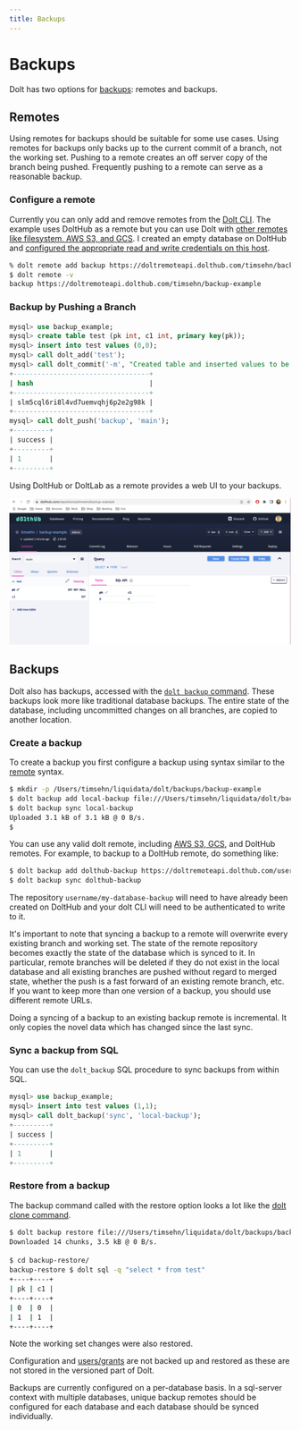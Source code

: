 ```yaml
---
title: Backups
---
```


# Backups

Dolt has two options for [backups](../../concepts/dolt/rdbms/backups.md): remotes and backups.

## Remotes

Using remotes for backups should be suitable for some use cases. Using remotes for backups only backs up to the current commit of a branch, not the working set. Pushing to a remote creates an off server copy of the branch being pushed. Frequently pushing to a remote can serve as a reasonable backup.

### Configure a remote

Currently you can only add and remove remotes from the [Dolt CLI](../../cli-reference/cli.md). The example uses DoltHub as a remote but you can use Dolt with [other remotes like filesystem, AWS S3, and GCS](https://www.dolthub.com/blog/2021-07-19-remotes/). I created an empty database on DoltHub and [configured the appropriate read and write credentials on this host](https://github.com/dolthub/docs/blob/gitbook-dev/content/introduction/getting-started/data-sharing.md#dolt-login).

```bash
% dolt remote add backup https://doltremoteapi.dolthub.com/timsehn/backup-example
$ dolt remote -v
backup https://doltremoteapi.dolthub.com/timsehn/backup-example 
```

### Backup by Pushing a Branch

```sql
mysql> use backup_example;
mysql> create table test (pk int, c1 int, primary key(pk));
mysql> insert into test values (0,0);
mysql> call dolt_add('test');    
mysql> call dolt_commit('-m', "Created table and inserted values to be backed up");
+----------------------------------+
| hash                             |
+----------------------------------+
| slm5cql6ri8l4vd7uemvqhj6p2e2g98k |
+----------------------------------+
mysql> call dolt_push('backup', 'main');
+---------+
| success |
+---------+
| 1       |
+---------+
```

Using DoltHub or DoltLab as a remote provides a web UI to your backups.

![DoltHub Backup Example](../../.gitbook/assets/backup-example.png)

## Backups

Dolt also has backups, accessed with the [`dolt backup` command](../../cli-reference/cli.md#dolt-backup). These backups look more like traditional database backups. The entire state of the database, including uncommitted changes on all branches, are copied to another location.

### Create a backup

To create a backup you first configure a backup using syntax similar to the [remote](../../concepts/dolt/git/remotes.md) syntax.

```bash
$ mkdir -p /Users/timsehn/liquidata/dolt/backups/backup-example
$ dolt backup add local-backup file:///Users/timsehn/liquidata/dolt/backups/backup-example
$ dolt backup sync local-backup
Uploaded 3.1 kB of 3.1 kB @ 0 B/s.
$ 
```

You can use any valid dolt remote, including [AWS S3, GCS](https://www.dolthub.com/blog/2021-07-19-remotes/), and DoltHub remotes. For example, to backup to a DoltHub remote, do something like:

```bash
$ dolt backup add dolthub-backup https://doltremoteapi.dolthub.com/username/my-database-backup
$ dolt backup sync dolthub-backup
```

The repository `username/my-database-backup` will need to have already been created on DoltHub and your dolt CLI will need to be authenticated to write to it.

It's important to note that syncing a backup to a remote will overwrite every existing branch and working set. The state of the remote repository becomes exactly the state of the database which is synced to it. In particular, remote branches will be deleted if they do not exist in the local database and all existing branches are pushed without regard to merged state, whether the push is a fast forward of an existing remote branch, etc. If you want to keep more than one version of a backup, you should use different remote URLs.

Doing a syncing of a backup to an existing backup remote is incremental. It only copies the novel data which has changed since the last sync.

### Sync a backup from SQL

You can use the `dolt_backup` SQL procedure to sync backups from within SQL.

```sql
mysql> use backup_example;
mysql> insert into test values (1,1);
mysql> call dolt_backup('sync', 'local-backup');
+---------+
| success |
+---------+
| 1       |
+---------+
```

### Restore from a backup

The backup command called with the restore option looks a lot like the [dolt clone command](../../cli-reference/cli.md#dolt-clone).

```bash
$ dolt backup restore file:///Users/timsehn/liquidata/dolt/backups/backup-example backup-restore
Downloaded 14 chunks, 3.5 kB @ 0 B/s.

$ cd backup-restore/
backup-restore $ dolt sql -q "select * from test"
+----+----+
| pk | c1 |
+----+----+
| 0  | 0  |
| 1  | 1  |
+----+----+
```

Note the working set changes were also restored.

Configuration and [users/grants](../../concepts/dolt/sql/users-grants.md) are not backed up and restored as these are not stored in the versioned part of Dolt.

Backups are currently configured on a per-database basis. In a sql-server context with multiple databases, unique backup remotes should be configured for each database and each database should be synced individually.
